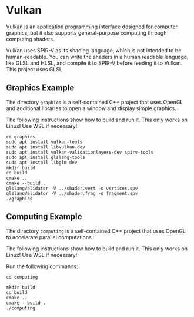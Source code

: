# Vulkan

Vulkan is an application programming interface designed for computer graphics, but it also supports
general-purpose computing through computing shaders.

Vulkan uses SPIR-V as its shading language, which is not intended to be human-readable. You can
write the shaders in a human readable language, like GLSL and HLSL, and compile it to SPIR-V before
feeding it to Vulkan. This project uses GLSL.


## Graphics Example

The directory `graphics` is a self-contained C++ project that uses OpenGL and additional libraries
to open a window and display simple graphics.

The following instructions show how to build and run it. This only works on Linux! Use WSL if
necessary!

```
cd graphics
sudo apt install vulkan-tools
sudo apt install libvulkan-dev
sudo apt install vulkan-validationlayers-dev spirv-tools
sudo apt install glslang-tools
sudo apt install libglm-dev
mkdir build
cd build
cmake ..
cmake --build .
glslangValidator -V ../shader.vert -o vertices.spv
glslangValidator -V ../shader.frag -o fragment.spv
./graphics
```


## Computing Example

The directory `computing` is a self-contained C++ project that uses OpenGL to accelerate parallel
computations.

The following instructions show how to build and run it. This only works on Linux! Use WSL if
necessary!

Run the following commands:

```
cd computing

mkdir build
cd build
cmake ..
cmake --build .
./computing
```
